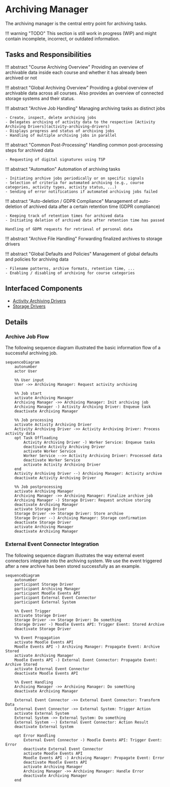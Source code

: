 # Archiving Manager

The archiving manager is the central entry point for archiving tasks.

!!! warning "TODO"
    This section is still work in progress (WIP) and might contain incomplete, incorrect, or outdated information.


## Tasks and Responsibilities

!!! abstract "Course Archiving Overview"
    Providing an overview of archivable data inside each course and whether it has already been archived or not 

!!! abstract "Global Archiving Overview"
    Providing a global overview of archivable data across all courses. Also provides an overview of connected storage
    systems and their status.

!!! abstract "Archive Job Handling"
    Managing archiving tasks as distinct jobs

    - Create, inspect, delete archiving jobs
    - Delegates archiving of activity data to the respective [Activity Archiving Drivers](activity-archiving-drivers)
    - Displays progress and status of archiving jobs
    - Handling of multiple archiving jobs in parallel

!!! abstract "Common Post-Processing"
    Handling common post-processing steps for archived data

    - Requesting of digital signatures using TSP

!!! abstract "Automation"
    Automation of archiving tasks

    - Initiating archive jobs periodically or on specific signals
    - Selection of criteria for automated archiving (e.g., course categories, activity types, activity status, ...)
    - Sending of error notifications if automated archiving jobs failed

!!! abstract "Auto-deletion / GDPR Compliance"
    Management of auto-deletion of archived data after a certain retention time (GDPR compliance)

    - Keeping track of retention times for archived data
    - Initiating deletion of archived data after retention time has passed 
    
    Handling of GDPR requests for retrieval of personal data

!!! abstract "Archive File Handling"
    Forwarding finalized archives to storage drivers

!!! abstract "Global Defaults and Policies"
    Management of global defaults and policies for archiving data

    - Filename patterns, archive formats, retention time, ...
    - Enabling / disabling of archiving for course categories


## Interfaced Components

- [Activity Archiving Drivers](../activity-archiving-drivers)
- [Storage Drivers](../storage-drivers)


## Details

### Archive Job Flow

The following sequence diagram illustrated the basic information flow of a successful archiving job.

```mermaid
sequenceDiagram
    autonumber
    actor User
    
    %% User input
    User ->> Archiving Manager: Request activity archiving

    %% Job start
    activate Archiving Manager
    Archiving Manager ->> Archiving Manager: Init archiving job
    Archiving Manager -) Activity Archiving Driver: Enqueue task
    deactivate Archiving Manager
    
    %% Job processing
    activate Activity Archiving Driver
    Activity Archiving Driver ->> Activity Archiving Driver: Process activity data
    opt Task Offloading
        Activity Archiving Driver -) Worker Service: Enqueue tasks
        deactivate Activity Archiving Driver
        activate Worker Service
        Worker Service -->> Activity Archiving Driver: Processed data
        deactivate Worker Service
        activate Activity Archiving Driver
    end
    Activity Archiving Driver --) Archiving Manager: Activity archive
    deactivate Activity Archiving Driver
    
    %% Job postprocessing
    activate Archiving Manager
    Archiving Manager ->> Archiving Manager: Finalize archive job
    Archiving Manager -) Storage Driver: Request archive storing
    deactivate Archiving Manager
    activate Storage Driver
    Storage Driver ->> Storage Driver: Store archive
    Storage Driver --) Archiving Manager: Storage confirmation
    deactivate Storage Driver
    activate Archiving Manager
    deactivate Archiving Manager
```

### External Event Connector Integration

The following sequence diagram illustrates the way external event connectors integrate into the archiving system. We use
the event triggered after a new archive has been stored successfully as an example.

```mermaid
sequenceDiagram
    autonumber
    participant Storage Driver
    participant Archiving Manager
    participant Moodle Events API
    participant External Event Connector
    participant External System
    
    %% Event Trigger
    activate Storage Driver
    Storage Driver ->> Storage Driver: Do something
    Storage Driver -) Moodle Events API: Trigger Event: Stored Archive
    deactivate Storage Driver
    
    %% Event Propagation
    activate Moodle Events API
    Moodle Events API -) Archiving Manager: Propagate Event: Archive Stored
    activate Archiving Manager
    Moodle Events API -) External Event Connector: Propagate Event: Archive Stored
    activate External Event Connector
    deactivate Moodle Events API
    
    %% Event Handling
    Archiving Manager ->> Archiving Manager: Do something
    deactivate Archiving Manager
    
    External Event Connector ->> External Event Connector: Transform Data
    External Event Connector ->> External System: Trigger Action
    activate External System
    External System ->> External System: Do something
    External System --) External Event Connector: Action Result
    deactivate External System

    opt Error Handling
        External Event Connector -) Moodle Events API: Trigger Event: Error
        deactivate External Event Connector
        activate Moodle Events API
        Moodle Events API -) Archiving Manager: Propagate Event: Error
        deactivate Moodle Events API
        activate Archiving Manager
        Archiving Manager ->> Archiving Manager: Handle Error
        deactivate Archiving Manager
    end


```